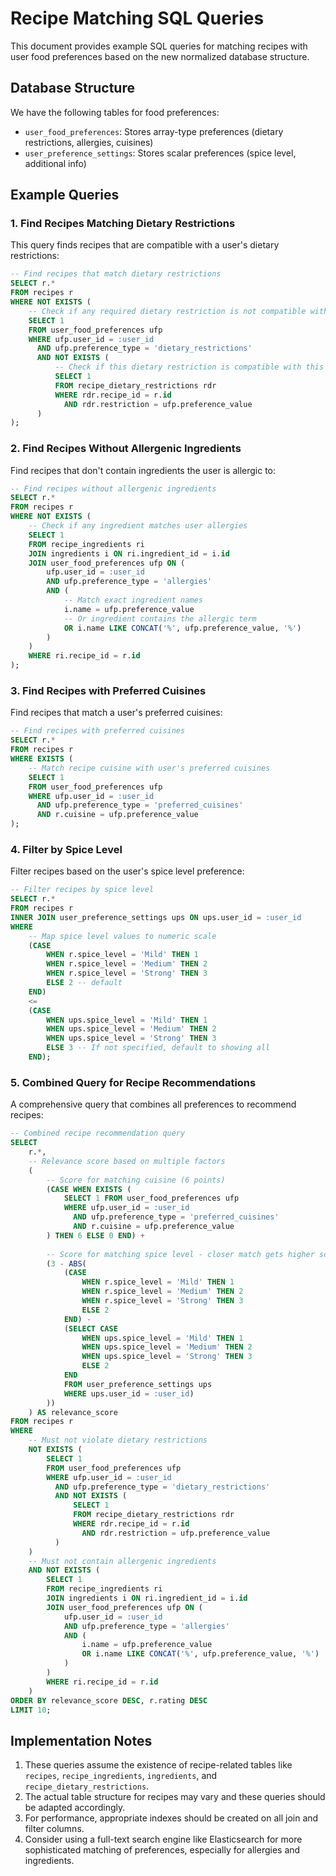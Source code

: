 # Recipe Matching SQL Queries

This document provides example SQL queries for matching recipes with user food preferences based on the new normalized database structure.

## Database Structure

We have the following tables for food preferences:

- `user_food_preferences`: Stores array-type preferences (dietary restrictions, allergies, cuisines)
- `user_preference_settings`: Stores scalar preferences (spice level, additional info)

## Example Queries

### 1. Find Recipes Matching Dietary Restrictions

This query finds recipes that are compatible with a user's dietary restrictions:

```sql
-- Find recipes that match dietary restrictions
SELECT r.* 
FROM recipes r
WHERE NOT EXISTS (
    -- Check if any required dietary restriction is not compatible with this recipe
    SELECT 1 
    FROM user_food_preferences ufp
    WHERE ufp.user_id = :user_id 
      AND ufp.preference_type = 'dietary_restrictions'
      AND NOT EXISTS (
          -- Check if this dietary restriction is compatible with this recipe
          SELECT 1 
          FROM recipe_dietary_restrictions rdr
          WHERE rdr.recipe_id = r.id
            AND rdr.restriction = ufp.preference_value
      )
);
```

### 2. Find Recipes Without Allergenic Ingredients

Find recipes that don't contain ingredients the user is allergic to:

```sql
-- Find recipes without allergenic ingredients
SELECT r.* 
FROM recipes r
WHERE NOT EXISTS (
    -- Check if any ingredient matches user allergies
    SELECT 1 
    FROM recipe_ingredients ri
    JOIN ingredients i ON ri.ingredient_id = i.id
    JOIN user_food_preferences ufp ON (
        ufp.user_id = :user_id 
        AND ufp.preference_type = 'allergies'
        AND (
            -- Match exact ingredient names
            i.name = ufp.preference_value
            -- Or ingredient contains the allergic term
            OR i.name LIKE CONCAT('%', ufp.preference_value, '%')
        )
    )
    WHERE ri.recipe_id = r.id
);
```

### 3. Find Recipes with Preferred Cuisines

Find recipes that match a user's preferred cuisines:

```sql
-- Find recipes with preferred cuisines
SELECT r.* 
FROM recipes r
WHERE EXISTS (
    -- Match recipe cuisine with user's preferred cuisines
    SELECT 1 
    FROM user_food_preferences ufp
    WHERE ufp.user_id = :user_id 
      AND ufp.preference_type = 'preferred_cuisines'
      AND r.cuisine = ufp.preference_value
);
```

### 4. Filter by Spice Level

Filter recipes based on the user's spice level preference:

```sql
-- Filter recipes by spice level
SELECT r.* 
FROM recipes r
INNER JOIN user_preference_settings ups ON ups.user_id = :user_id
WHERE 
    -- Map spice level values to numeric scale
    (CASE 
        WHEN r.spice_level = 'Mild' THEN 1
        WHEN r.spice_level = 'Medium' THEN 2
        WHEN r.spice_level = 'Strong' THEN 3
        ELSE 2 -- default
    END)
    <= 
    (CASE 
        WHEN ups.spice_level = 'Mild' THEN 1
        WHEN ups.spice_level = 'Medium' THEN 2
        WHEN ups.spice_level = 'Strong' THEN 3
        ELSE 3 -- If not specified, default to showing all
    END);
```

### 5. Combined Query for Recipe Recommendations

A comprehensive query that combines all preferences to recommend recipes:

```sql
-- Combined recipe recommendation query
SELECT 
    r.*,
    -- Relevance score based on multiple factors
    (
        -- Score for matching cuisine (6 points)
        (CASE WHEN EXISTS (
            SELECT 1 FROM user_food_preferences ufp
            WHERE ufp.user_id = :user_id 
              AND ufp.preference_type = 'preferred_cuisines'
              AND r.cuisine = ufp.preference_value
        ) THEN 6 ELSE 0 END) +
        
        -- Score for matching spice level - closer match gets higher score (max 3 points)
        (3 - ABS(
            (CASE 
                WHEN r.spice_level = 'Mild' THEN 1
                WHEN r.spice_level = 'Medium' THEN 2
                WHEN r.spice_level = 'Strong' THEN 3
                ELSE 2
            END) - 
            (SELECT CASE 
                WHEN ups.spice_level = 'Mild' THEN 1
                WHEN ups.spice_level = 'Medium' THEN 2
                WHEN ups.spice_level = 'Strong' THEN 3
                ELSE 2
            END
            FROM user_preference_settings ups 
            WHERE ups.user_id = :user_id)
        ))
    ) AS relevance_score
FROM recipes r
WHERE 
    -- Must not violate dietary restrictions
    NOT EXISTS (
        SELECT 1 
        FROM user_food_preferences ufp
        WHERE ufp.user_id = :user_id 
          AND ufp.preference_type = 'dietary_restrictions'
          AND NOT EXISTS (
              SELECT 1 
              FROM recipe_dietary_restrictions rdr
              WHERE rdr.recipe_id = r.id
                AND rdr.restriction = ufp.preference_value
          )
    )
    -- Must not contain allergenic ingredients
    AND NOT EXISTS (
        SELECT 1 
        FROM recipe_ingredients ri
        JOIN ingredients i ON ri.ingredient_id = i.id
        JOIN user_food_preferences ufp ON (
            ufp.user_id = :user_id 
            AND ufp.preference_type = 'allergies'
            AND (
                i.name = ufp.preference_value
                OR i.name LIKE CONCAT('%', ufp.preference_value, '%')
            )
        )
        WHERE ri.recipe_id = r.id
    )
ORDER BY relevance_score DESC, r.rating DESC
LIMIT 10;
```

## Implementation Notes

1. These queries assume the existence of recipe-related tables like `recipes`, `recipe_ingredients`, `ingredients`, and `recipe_dietary_restrictions`.
2. The actual table structure for recipes may vary and these queries should be adapted accordingly.
3. For performance, appropriate indexes should be created on all join and filter columns.
4. Consider using a full-text search engine like Elasticsearch for more sophisticated matching of preferences, especially for allergies and ingredients. 